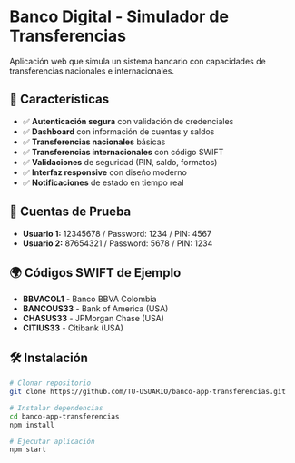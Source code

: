 # Banco Digital - Simulador de Transferencias

Aplicación web que simula un sistema bancario con capacidades de transferencias nacionales e internacionales.

## 🚀 Características

- ✅ **Autenticación segura** con validación de credenciales
- ✅ **Dashboard** con información de cuentas y saldos
- ✅ **Transferencias nacionales** básicas
- ✅ **Transferencias internacionales** con código SWIFT
- ✅ **Validaciones** de seguridad (PIN, saldo, formatos)
- ✅ **Interfaz responsive** con diseño moderno
- ✅ **Notificaciones** de estado en tiempo real

## 👤 Cuentas de Prueba

- **Usuario 1:** 12345678 / Password: 1234 / PIN: 4567
- **Usuario 2:** 87654321 / Password: 5678 / PIN: 1234

## 🌍 Códigos SWIFT de Ejemplo

- **BBVACOL1** - Banco BBVA Colombia  
- **BANCOUS33** - Bank of America (USA)
- **CHASUS33** - JPMorgan Chase (USA)
- **CITIUS33** - Citibank (USA)

## 🛠️ Instalación

```bash
# Clonar repositorio
git clone https://github.com/TU-USUARIO/banco-app-transferencias.git

# Instalar dependencias
cd banco-app-transferencias
npm install

# Ejecutar aplicación
npm start
